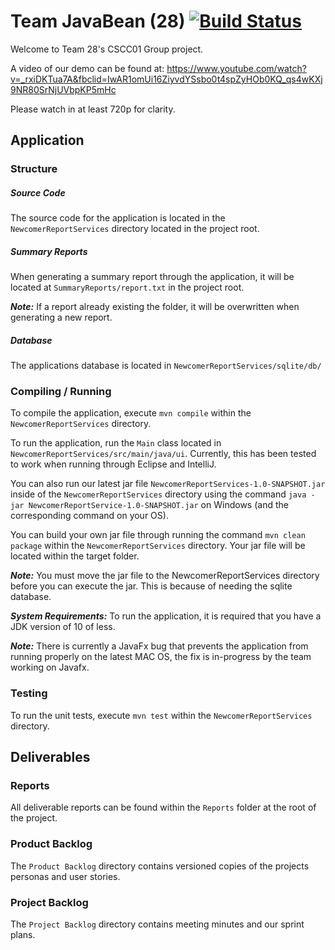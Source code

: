 # Team JavaBean (28) [![Build Status](https://travis-ci.com/CSCC01/Team28.svg?token=fq3Wk2j1spZMFDVV8KGd&branch=master)](https://travis-ci.com/CSCC01/Team28)

Welcome to Team 28's CSCC01 Group project.

A video of our demo can be found at: https://www.youtube.com/watch?v=_rxiDKTua7A&fbclid=IwAR1omUi16ZiyvdYSsbo0t4spZyHOb0KQ_qs4wKXj9NR80SrNjUVbpKP5mHc

Please watch in at least 720p for clarity.

## Application

### Structure
##### Source Code
The source code for the application is located in the `NewcomerReportServices` directory located in the project root.

##### Summary Reports
When generating a summary report through the application, it will be located at `SummaryReports/report.txt` in the project root.

**_Note:_** If a report already existing the folder, it will be overwritten when generating a new report.

##### Database
The applications database is located in `NewcomerReportServices/sqlite/db/`

### Compiling / Running
To compile the application, execute `mvn compile` within the `NewcomerReportServices` directory.

To run the application, run the `Main` class located in `NewcomerReportServices/src/main/java/ui`. Currently, this has been tested to work when running through Eclipse and IntelliJ.

You can also run our latest jar file `NewcomerReportServices-1.0-SNAPSHOT.jar` inside of the `NewcomerReportServices` directory using the command `java -jar NewcomerReportService-1.0-SNAPSHOT.jar` on Windows (and the corresponding command on your OS).

You can build your own jar file through running the command `mvn clean package` within the `NewcomerReportServices` directory. Your jar file will be located within the target folder.

**_Note:_** You must move the jar file to the NewcomerReportServices directory before you can execute the jar. This is because of needing the sqlite database.

**_System Requirements:_** To run the application, it is required that you have a JDK version of 10 of less.

**_Note:_** There is currently a JavaFx bug that prevents the application from running properly on the latest MAC OS, the fix is in-progress by the team working on Javafx.

### Testing
To run the unit tests, execute `mvn test` within the `NewcomerReportServices` directory.

## Deliverables
### Reports
All deliverable reports can be found within the `Reports` folder at the root of the project.

### Product Backlog
The `Product Backlog` directory contains versioned copies of the projects personas and user stories.  

### Project Backlog
The `Project Backlog` directory contains meeting minutes and our sprint plans.
